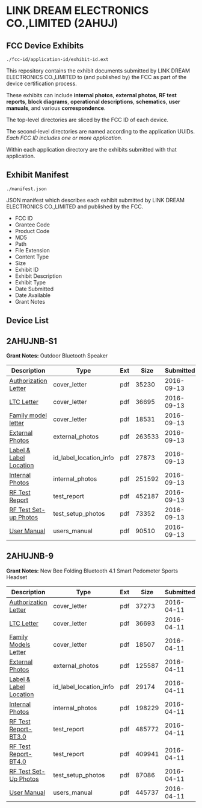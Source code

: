 # LINK DREAM ELECTRONICS CO.,LIMITED (2AHUJ)
## FCC Device Exhibits

```
./fcc-id/application-id/exhibit-id.ext
```

This repository contains the exhibit documents submitted by LINK DREAM ELECTRONICS CO.,LIMITED to (and published by) the FCC as part of the device certification process.

These exhibits can include **internal photos**, **external photos**, **RF test reports**, **block diagrams**, **operational descriptions**, **schematics**, **user manuals**, and various **correspondence**.

The top-level directories are sliced by the FCC ID of each device.

The second-level directories are named according to the application UUIDs. *Each FCC ID includes one or more application.*

Within each application directory are the exhibits submitted with that application. 

## Exhibit Manifest

```
./manifest.json
```

JSON manifest which describes each exhibit submitted by LINK DREAM ELECTRONICS CO.,LIMITED and published by the FCC.

- FCC ID
- Grantee Code
- Product Code
- MD5
- Path
- File Extension
- Content Type
- Size
- Exhibit ID
- Exhibit Description
- Exhibit Type
- Date Submitted
- Date Available
- Grant Notes

## Device List
## 2AHUJNB-S1
**Grant Notes:** Outdoor Bluetooth Speaker

| Description | Type | Ext | Size | Submitted | Available |
| ----------- | ---- | --- | ---- | --------- | --------- |
| [Authorization Letter](2AHUJNB-S1/a65727771ec184c49b3243794163778d/3131919.pdf) | cover_letter | pdf | 35230 | 2016-09-13 | 2016-09-13 |
| [LTC Letter](2AHUJNB-S1/a65727771ec184c49b3243794163778d/3131920.pdf) | cover_letter | pdf | 36695 | 2016-09-13 | 2016-09-13 |
| [Family model letter](2AHUJNB-S1/a65727771ec184c49b3243794163778d/3131921.pdf) | cover_letter | pdf | 18531 | 2016-09-13 | 2016-09-13 |
| [External Photos](2AHUJNB-S1/a65727771ec184c49b3243794163778d/3131922.pdf) | external_photos | pdf | 263533 | 2016-09-13 | 2016-09-13 |
| [Label & Label Location](2AHUJNB-S1/a65727771ec184c49b3243794163778d/3131923.pdf) | id_label_location_info | pdf | 27873 | 2016-09-13 | 2016-09-13 |
| [Internal Photos](2AHUJNB-S1/a65727771ec184c49b3243794163778d/3131924.pdf) | internal_photos | pdf | 251592 | 2016-09-13 | 2016-09-13 |
| [RF Test Report](2AHUJNB-S1/a65727771ec184c49b3243794163778d/3131927.pdf) | test_report | pdf | 452187 | 2016-09-13 | 2016-09-13 |
| [RF Test Set-up Photos](2AHUJNB-S1/a65727771ec184c49b3243794163778d/3131928.pdf) | test_setup_photos | pdf | 73352 | 2016-09-13 | 2016-09-13 |
| [User Manual](2AHUJNB-S1/a65727771ec184c49b3243794163778d/3131929.pdf) | users_manual | pdf | 90510 | 2016-09-13 | 2016-09-13 |
## 2AHUJNB-9
**Grant Notes:** New Bee Folding Bluetooth 4.1 Smart Pedometer Sports Headset

| Description | Type | Ext | Size | Submitted | Available |
| ----------- | ---- | --- | ---- | --------- | --------- |
| [Authorization Letter](2AHUJNB-9/b090f541a069ca2f6d84fcd26ba5c72b/2956093.pdf) | cover_letter | pdf | 37273 | 2016-04-11 | 2016-04-11 |
| [LTC Letter](2AHUJNB-9/b090f541a069ca2f6d84fcd26ba5c72b/2956094.pdf) | cover_letter | pdf | 36693 | 2016-04-11 | 2016-04-11 |
| [Family Models Letter](2AHUJNB-9/b090f541a069ca2f6d84fcd26ba5c72b/2956095.pdf) | cover_letter | pdf | 18507 | 2016-04-11 | 2016-04-11 |
| [External Photos](2AHUJNB-9/b090f541a069ca2f6d84fcd26ba5c72b/2956096.pdf) | external_photos | pdf | 125587 | 2016-04-11 | 2016-04-11 |
| [Label & Label Location](2AHUJNB-9/b090f541a069ca2f6d84fcd26ba5c72b/2956097.pdf) | id_label_location_info | pdf | 29174 | 2016-04-11 | 2016-04-11 |
| [Internal Photos](2AHUJNB-9/b090f541a069ca2f6d84fcd26ba5c72b/2956098.pdf) | internal_photos | pdf | 198229 | 2016-04-11 | 2016-04-11 |
| [RF Test Report-BT3.0](2AHUJNB-9/b090f541a069ca2f6d84fcd26ba5c72b/2956102.pdf) | test_report | pdf | 485772 | 2016-04-11 | 2016-04-11 |
| [RF Test Report-BT4.0](2AHUJNB-9/b090f541a069ca2f6d84fcd26ba5c72b/2956104.pdf) | test_report | pdf | 409941 | 2016-04-11 | 2016-04-11 |
| [RF Test Set-Up Photos](2AHUJNB-9/b090f541a069ca2f6d84fcd26ba5c72b/2956101.pdf) | test_setup_photos | pdf | 87086 | 2016-04-11 | 2016-04-11 |
| [User Manual](2AHUJNB-9/b090f541a069ca2f6d84fcd26ba5c72b/2956103.pdf) | users_manual | pdf | 445737 | 2016-04-11 | 2016-04-11 |

